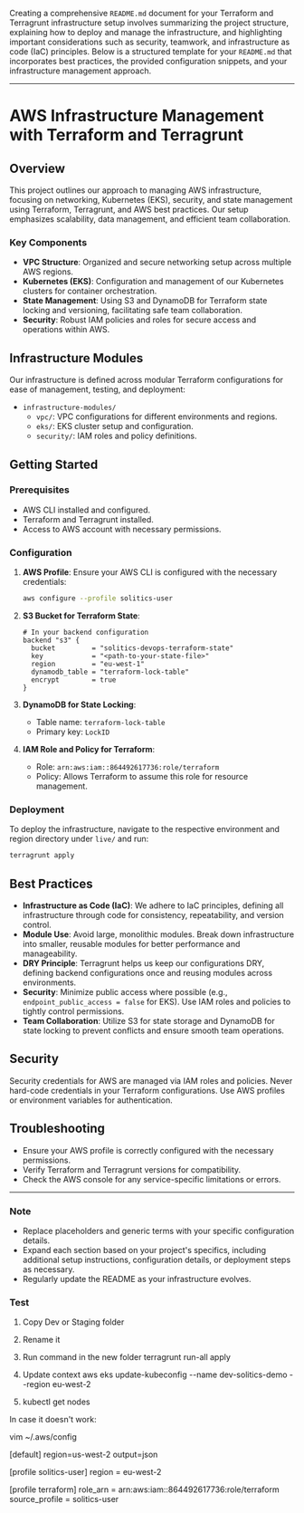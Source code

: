 Creating a comprehensive `README.md` document for your Terraform and Terragrunt infrastructure setup involves summarizing the project structure, explaining how to deploy and manage the infrastructure, and highlighting important considerations such as security, teamwork, and infrastructure as code (IaC) principles. Below is a structured template for your `README.md` that incorporates best practices, the provided configuration snippets, and your infrastructure management approach.

---

# AWS Infrastructure Management with Terraform and Terragrunt

## Overview

This project outlines our approach to managing AWS infrastructure, focusing on networking, Kubernetes (EKS), security, and state management using Terraform, Terragrunt, and AWS best practices. Our setup emphasizes scalability, data management, and efficient team collaboration.

### Key Components

- **VPC Structure**: Organized and secure networking setup across multiple AWS regions.
- **Kubernetes (EKS)**: Configuration and management of our Kubernetes clusters for container orchestration.
- **State Management**: Using S3 and DynamoDB for Terraform state locking and versioning, facilitating safe team collaboration.
- **Security**: Robust IAM policies and roles for secure access and operations within AWS.

## Infrastructure Modules

Our infrastructure is defined across modular Terraform configurations for ease of management, testing, and deployment:

- `infrastructure-modules/`
  - `vpc/`: VPC configurations for different environments and regions.
  - `eks/`: EKS cluster setup and configuration.
  - `security/`: IAM roles and policy definitions.

## Getting Started

### Prerequisites

- AWS CLI installed and configured.
- Terraform and Terragrunt installed.
- Access to AWS account with necessary permissions.

### Configuration

1. **AWS Profile**: Ensure your AWS CLI is configured with the necessary credentials:

   ```sh
   aws configure --profile solitics-user
   ```

2. **S3 Bucket for Terraform State**:

   ```hcl
   # In your backend configuration
   backend "s3" {
     bucket         = "solitics-devops-terraform-state"
     key            = "<path-to-your-state-file>"
     region         = "eu-west-1"
     dynamodb_table = "terraform-lock-table"
     encrypt        = true
   }
   ```

3. **DynamoDB for State Locking**:

   - Table name: `terraform-lock-table`
   - Primary key: `LockID`

4. **IAM Role and Policy for Terraform**:

   - Role: `arn:aws:iam::864492617736:role/terraform`
   - Policy: Allows Terraform to assume this role for resource management.

### Deployment

To deploy the infrastructure, navigate to the respective environment and region directory under `live/` and run:

```sh
terragrunt apply
```

## Best Practices

- **Infrastructure as Code (IaC)**: We adhere to IaC principles, defining all infrastructure through code for consistency, repeatability, and version control.
- **Module Use**: Avoid large, monolithic modules. Break down infrastructure into smaller, reusable modules for better performance and manageability.
- **DRY Principle**: Terragrunt helps us keep our configurations DRY, defining backend configurations once and reusing modules across environments.
- **Security**: Minimize public access where possible (e.g., `endpoint_public_access = false` for EKS). Use IAM roles and policies to tightly control permissions.
- **Team Collaboration**: Utilize S3 for state storage and DynamoDB for state locking to prevent conflicts and ensure smooth team operations.

## Security

Security credentials for AWS are managed via IAM roles and policies. Never hard-code credentials in your Terraform configurations. Use AWS profiles or environment variables for authentication.

## Troubleshooting

- Ensure your AWS profile is correctly configured with the necessary permissions.
- Verify Terraform and Terragrunt versions for compatibility.
- Check the AWS console for any service-specific limitations or errors.

---

### Note

- Replace placeholders and generic terms with your specific configuration details.
- Expand each section based on your project's specifics, including additional setup instructions, configuration details, or deployment steps as necessary.
- Regularly update the README as your infrastructure evolves.


### Test

1. Copy Dev or Staging folder
2. Rename it
3. Run command in the new folder 
terragrunt run-all apply

4. Update context
aws eks update-kubeconfig --name dev-solitics-demo --region eu-west-2
5. kubectl get nodes

In case it doesn't work:

vim ~/.aws/config

[default]
region=us-west-2
output=json

[profile solitics-user]
region = eu-west-2

[profile terraform]
role_arn = arn:aws:iam::864492617736:role/terraform
source_profile = solitics-user

